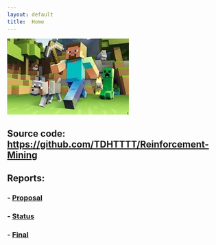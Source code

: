 ```yaml
---
layout: default
title:  Home
---
```

![Minecraft Text](images/minecraftlogo.jpg)

## Source code: https://github.com/TDHTTTT/Reinforcement-Mining 

## Reports:

### - [Proposal](proposal.html)
### - [Status](status.html)
### - [Final](final.html)


